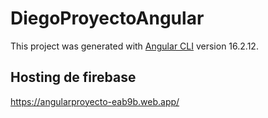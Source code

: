 # DiegoProyectoAngular

This project was generated with [Angular CLI](https://github.com/angular/angular-cli) version 16.2.12.

## Hosting de firebase

https://angularproyecto-eab9b.web.app/

